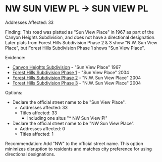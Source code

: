 # NW SUN VIEW PL -> SUN VIEW PL

Addresses Affected: 33

Finding: This road was platted as "Sun View Place" in 1967 as part of the Canyon Heights Subdivision, and does not have a directional designation. Later plats from Forest Hills Subdivision Phase 2 & 3 show "N.W. Sun View Place", but Forest Hills Subdivision Phase 1 shows "Sun View Place".

Evidence:

- [Canyon Heights Subdivision](https://www.grantspassoregon.gov/DocumentCenter/View/31773/CANYON-HEIGHTS-SUBDIVISION?bidId=) - "Sun View Place" 1967
- [Forest Hills Subdivision Phase 1](https://www.grantspassoregon.gov/DocumentCenter/View/31959/FOREST-HILLS-SUBDIVISION-PHASE-1?bidId=) - "Sun View Place" 2004
- [Forest Hills Subdivision Phase 2](https://www.grantspassoregon.gov/DocumentCenter/View/31998/FOREST-HILLS-SUBDIVISION-PHASE-2?bidId=) - "N.W. Sun View Place" 2004
- [Forest Hills Subdivision Phase 3](https://www.grantspassoregon.gov/DocumentCenter/View/31551/FOREST-HILLS-SUBDIVISION-PHASE-3?bidId=) - "N.W. Sun View Place" 2004

Options:

- Declare the official street name to be "Sun View Place".
  - Addresses affected: 33
  - Titles affected: 33
    - Including one situs "\* NW Sun View Pl"
- Declare the official street name to be "NW Sun View Place".
  - Addresses affected: 0
  - Titles affected: 1

Recommendation: Add "NW" to the official street name. This option minimizes disruption to residents and matches city preference for using directional designations.
